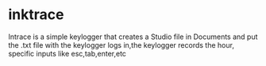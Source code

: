 # inktrace
Intrace is a simple keylogger that creates a Studio file in Documents and put the .txt file with the keylogger logs in,the keylogger records the hour, specific inputs like esc,tab,enter,etc
